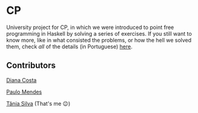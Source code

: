 # CP

University project for CP, in which we were introduced to point free programming in Haskell by solving a series of exercises.
If you still want to know more, like in what consisted the problems, or how the hell we solved them, check *all* of the details (in Portuguese) [here](https://github.com/p3rsephone/CP/blob/master/cp1617t.pdf).

## Contributors

[Diana Costa](https://github.com/diisnc)

[Paulo Mendes](https://github.com/PJM97)

[Tânia Silva](https://github.com/p3rsephone) (That's me :wink:)

[//]: # (And basically *all* of the class: thank you!)
